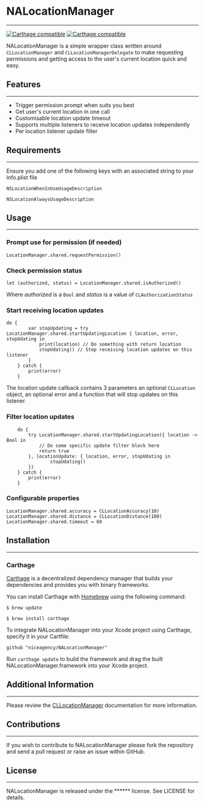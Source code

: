# NALocationManager
___

[![Carthage compatible](https://img.shields.io/badge/Carthage-compatible-4BC51D.svg?style=flat)](https://github.com/niceagency/NALocationManager) [![Carthage compatible](https://img.shields.io/badge/twitter-%40niceagency-blue.svg)](https://twitter.com/niceagency)

NALocationManager is a simple wrapper class written around `CLLocationManager` and `CLLocationManagerDelegate` to make requesting permissions and getting access to the user's current location quick and easy.

## Features
___

* Trigger permission prompt when suits you best
* Get user's current location in one call
* Customisable location update timeout
* Supports multiple listeners to receive location updates independently
* Per location listener update filter

## Requirements
___

Ensure you add one of the following keys with an associated string to your Info.plist file

`NSLocationWhenInUseUsageDescription`

`NSLocationAlwaysUsageDescription`

## Usage
___

### Prompt use for permission (if needed)

`LocationManager.shared.requestPermission()`

### Check permission status

`let (authorized, status) = LocationManager.shared.isAuthorized()`

Where *authorized* is a `Bool` and *status* is a value of `CLAuthorizationStatus`

### Start receiving location updates

```
do {
        var stopUpdating = try LocationManager.shared.startUpdatingLocation { location, error, stopUdating in
            print(location) // Do something with return location
            stopUdating() // Stop receiving location updates on this listener
        }  
    } catch {
        print(error)
    }
```

The location update callback contains 3 parameters an optional `CLLocation` object, an optional error and a function that will stop updates on this listener.

### Filter location updates

```
    do {   
        try LocationManager.shared.startUpdatingLocation({ location -> Bool in
            // Do some specific update filter block here
            return true
        }, locationUpdate: { location, error, stopUdating in
                stopUdating()
        })
    } catch {
        print(error)
    }
```

### Configurable properties

```
LocationManager.shared.accuracy = CLLocationAccuracy(10)
LocationManager.shared.distance = CLLocationDistance(100)
LocationManager.shared.timeout = 60
```

## Installation
___

### Carthage

[Carthage](https://github.com/Carthage/Carthage) is a decentralized dependency manager that builds your dependencies and provides you with binary frameworks.

You can install Carthage with [Homebrew](http://brew.sh/) using the following command:

`$ brew update`

`$ brew install carthage`

To integrate NALocationManager into your Xcode project using Carthage, specify it in your Cartfile:

`github "niceagency/NALocationManager"`

Run `carthage update` to build the framework and drag the built NALocationManager.framework into your Xcode project.

## Additional Information
___

Please review the [CLLocationManager](https://developer.apple.com/library/ios/documentation/CoreLocation/Reference/CLLocationManager_Class/) documentation for more information.

## Contributions
___

If you wish to contribute to NALocationManager please fork the repository and send a pull request or raise an issue within GitHub.

## License
___

NALocationManager is released under the ****** license. See LICENSE for details.